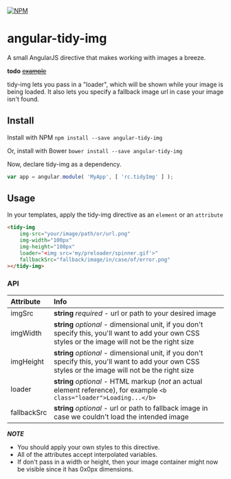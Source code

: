 [![NPM](https://nodei.co/npm/angular-tidy-img.png)](https://npmjs.org/package/angular-tidy-img)
# angular-tidy-img

A small AngularJS directive that makes working with images a
breeze.

__todo__ ~~[example](http://www.rcorrie.com/#/demos/tidy-img)~~ 

tidy-img lets you pass in a "loader", which will be shown while your image is
being loaded. It also lets you specify a fallback image url in case your image
isn't found.

## Install

Install with NPM `npm install --save angular-tidy-img`

Or, install with Bower `bower install --save angular-tidy-img`

Now, declare tidy-img as a dependency.
```javascript
var app = angular.module( 'MyApp', [ 'rc.tidyImg' ] );
```

## Usage

In your templates, apply the tidy-img directive as an `element` or an
`attribute`
```html
<tidy-img
    img-src="your/image/path/or/url.png"
    img-width="100px" 
    img-height="100px" 
    loader="<img src='my/preloader/spinner.gif'>" 
    fallbackSrc="fallback/image/in/case/of/error.png" 
></tidy-img>
```

### API

Attribute                      | Info                                                     
:------------------------------|:---------------------------------------------------------
imgSrc                        | **string** *required* - url or path to your desired image
imgWidth                      | **string** *optional* - dimensional unit, if you don't specify this, you'll want to add your own CSS styles or the image will not be the right size
imgHeight                     | **string** *optional* - dimensional unit, if you don't specify this, you'll want to add your own CSS styles or the image will not be the right size
loader                         | **string** *optional* - HTML markup (*not* an actual element reference), for example `<b class="loader">Loading...</b>`
fallbackSrc                   | **string** *optional* - url or path to fallback image in case we couldn't load the intended image

***NOTE***
* You should apply your own styles to this directive.
* All of the attributes accept interpolated variables.
* If don't pass in a width or height, then your image container might now be
  visible since it has 0x0px dimensions. 
